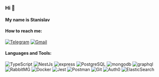 ### Hi 👋
#### My name is Stanislav

#### How to reach me: 

[![Telegram](https://img.shields.io/badge/Telegram-151515??style=for-the-badge&logo=telegram)](https://t.me/Valefhart)
[![Gmail](https://img.shields.io/badge/Gmail-151515??style=for-the-badge&logo=gmail)](mailto:stanislaworonin@gmail.com)

#### Languages and Tools: 

![TypeScript](https://img.shields.io/badge/TypeScript-151515??style=for-the-badge&logo=TypeScript&logoWidth=20)
![NestJs](https://img.shields.io/badge/NestJs-151515??style=for-the-badge&logo=NestJs&logoColor=e0234e&logoWidth=20)
![express](https://img.shields.io/badge/express-151515??style=for-the-badge&logo=express&logoWidth=20)
![PostgreSQL](https://img.shields.io/badge/PostgreSQL-151515??style=for-the-badge&logo=postgresql)
![mongodb](https://img.shields.io/badge/mongodb-151515??style=for-the-badge&logo=mongodb)
![graphql](https://img.shields.io/badge/graphql-151515??style=for-the-badge&logo=graphql&logoWidth=20)\
![RabbitMG](https://img.shields.io/badge/RabbitMG-151515??style=for-the-badge&logo=rabbitmq)
![Docker](https://img.shields.io/badge/Docker-151515??style=for-the-badge&logo=docker)
![Jest](https://img.shields.io/badge/Jest-151515??style=for-the-badge&logo=jest&logoWidth=20)
![Postman](https://img.shields.io/badge/Postman-151515??style=for-the-badge&logo=postman)
![Git](https://img.shields.io/badge/Git-151515??style=for-the-badge&logo=git)
![Auth0](https://img.shields.io/badge/Auth0-151515??style=for-the-badge&logo=auth0)
![ElasticSearch](https://img.shields.io/badge/ElasticSearch-151515??style=for-the-badge&logo=Elastic)


